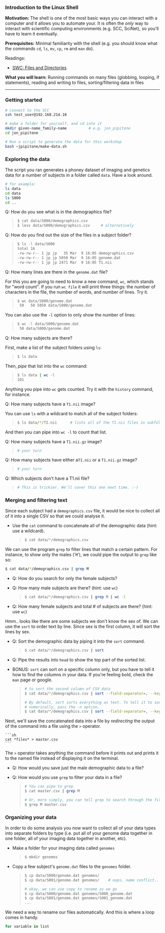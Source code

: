 ### Introduction to the Linux Shell

**Motivation:** The shell is one of the most basic ways you can interact with a
computer and it allows you to automate your. It is often the *only* way to
interact with scientific computing environments (e.g. SCC, SciNet), so you'll
have to learn it eventually. 

**Prerequisites:** Minimal familiarity with the shell (e.g. you should know
what the commands `cd`, `ls`, `mv`, `cp`, `rm` and `man` do).

Readings: 

 - [SWC: Files and Directories](http://swcarpentry.github.io/shell-novice/01-filedir.html)

**What you will learn:** Running commands on many files (globbing, looping, if
statements), reading and writing to files, sorting/filtering data in files

--------

### Getting started

```sh 
# connect to the SCC
ssh test_user@192.168.214.10

# make a folder for yourself, and cd into it
mkdir given-name_family-name          # e.g. jon_pipitone
cd jon_pipitone

# Run a script to generate the data for this workshop
bash ~jpipitone/make-data.sh
```

### Exploring the data
The script you ran generates a phoney dataset of imaging and genetics data for
a number of subjects in a folder called `data`. Have a look around.

```sh
# for example: 
ls data
cd data
ls S000
cd ..
```

Q: How do you see what is in the demographics file? 
> ```sh
> $ cat data/S000/demographics.csv
> $ less data/S000/demographics.csv     # alternatively
>
> ```

Q: How do you find out the size of the files in a subject folder? 
> ```sh
> $ ls -l data/S000
> total 16
> -rw-rw-r-- 1 jp jp   35 Mar  9 16:05 demographics.csv
> -rw-rw-r-- 1 jp jp 5050 Mar  9 16:05 genome.dat
> -rw-rw-r-- 1 jp jp 2471 Mar  9 16:05 T1.nii
> ```

Q: How many lines are there in the `genome.dat` file? 

For this you are going to need to know a new command, `wc`, which stands for
"word count". If you run `wc file` it will print three things: the number of
characters in the file, the number of words, and number of lines. Try it. 

> ```sh
> $ wc data/S000/genome.dat
>  50   50 5050 data/S000/genome.dat
> ```

You can also use the `-l` option to only show the number of lines: 
> ```sh
> $ wc -l data/S000/genome.dat
>  50 data/S000/genome.dat
> ```

Q: How many subjects are there? 

First, make a list of the subject folders using `ls`: 

> ```sh
> $ ls data
> ```

Then, *pipe* that list into the `wc` command: 
> ```sh
> $ ls data | wc -l
> 101
> ```

Anything you pipe into `wc` gets counted. Try it with the `history` command,
for instance. 

Q: How many subjects have a `T1.nii` image? 

You can use `ls` with a wildcard to match all of the subject folders: 
> ```sh
> $ ls data/*/TI.nii      # lists all of the T1.nii files in subfolders of data
> ```

And then you can pipe into `wc -l` to count that list. 

Q: How many subjects have a `T1.nii.gz` image? 
> ```sh
> # your turn
> ```

Q: How many subjects have either a`T1.nii` or a `T1.nii.gz` image? 
> ```sh
> # your turn
> ```

Q: Which subjects don't have a T1.nii file? 
> ```sh
> # This is trickier. We'll cover this one next time. :-)
> ```

### Merging and filtering text
Since each subject had a `demographics.csv` file, it would be nice to collect
all of it into a single CSV so that we could analyse it.

- Use the `cat` command to concatenate all of the demographic data (hint: use
   a wildcard). 

     > ```sh
     > $ cat data/*/demographics.csv
     > ```

We can use the program `grep` to filter lines that match a certain pattern.
For instance, to show only the males ('`M`'), we could pipe the output to
`grep` like so: 

```sh
$ cat data/*/demographics.csv | grep M
```

- Q: How do you search for only the female subjects? 

- Q: How many male subjects are there? (hint: use `wc`)
     > ```sh
     > $ cat data/*/demographics.csv | grep M | wc -l
     > ```

- Q: How many female subjects and total # of subjects are there? (hint: use
  `wc`)


Hmm.. looks like there are some subjects we don't know the sex of. We can use
the `sort` to order text by line. Since sex is the first column, it will sort
the lines by sex. 

- Q: Sort the demographic data by piping it into the `sort` command. 
     > ```sh
     > $ cat data/*/demographics.csv | sort
     > ```

- Q: Pipe the results into `head` to show the top part of the sorted list. 

- BONUS: `sort` can sort on a specific column only, but you have to tell it how
  to find the columns in your data. If you're feeling bold, check the `man`
  page or google. 
     > ```sh
     > # to sort the second column of CSV data
     > $ cat data/*/demographics.csv | sort --field-separator=, --key=2,2
     > 
     > # By default, sort sorts everything as text. To tell it to sort
     > # numerically, pass the -n option.
     > $ cat data/*/demographics.csv | sort --field-separator=, --key=2,2 -n
     > ```

Next, we'll save the concatenated data into a file by *redirecting* the output
of the command into a file using the `>` operator. 

    ```sh
    cat *files* > master.csv
    ```
  The `>` operator takes anything the command before it prints out and prints
  it to the named file instead of displaying it on the terminal.

- Q: How would you save just the male demographic data to a file? 

- Q: How would you use `grep` to filter your data in a file? 
     > ```sh
     > # You can pipe to grep
     > $ cat master.csv | grep M
     > 
     > # Or, more simply, you can tell grep to search through the file
     > $ grep M master.csv
     > ```

### Organizing your data

In order to do some analysis you now want to collect all of your data types
into separate folders by type (i.e. put all of your genome data together in one
folder, all of your imaging data together in another, etc). 

- Make a folder for your imaging data called `genomes`
    > ```sh
    > $ mkdir genomes
    > ```

- Copy a few subject's `genome.dat` files to the `genomes` folder. 
    > ```sh
    > $ cp data/S000/genome.dat genomes/
    > $ cp data/S001/genome.dat genomes/    # oops, name conflict.. 
    > 
    > # okay, we can use copy to rename as we go
    > $ cp data/S000/genome.dat genomes/S000_genome.dat
    > $ cp data/S001/genome.dat genomes/S001_genome.dat
    > ...
    > ```

We need a way to rename our files automatically. And this is where a loop comes
in handy. 

```sh
for variable in list 



